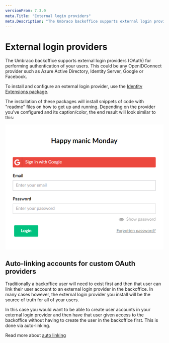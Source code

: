 ```yaml
---
versionFrom: 7.3.0
meta.Title: "External login providers"
meta.Description: "The Umbraco backoffice supports external login providers (OAuth) for performing authentication of your users. This could be any OpenIDConnect provider such as Azure Active Directory, Identity Server, Google or Facebook."
---
```


# External login providers

The Umbraco backoffice supports external login providers (OAuth) for performing authentication of your users. This could be any OpenIDConnect provider such as Azure Active Directory, Identity Server, Google or Facebook.

To install and configure an external login provider, use the [Identity Extensions package](https://github.com/umbraco/UmbracoIdentityExtensions).

The installation of these packages will install snippets of code with "readme" files on how to get up and running. Depending on the provider you've configured and its caption/color, the end result will look similar to this:

![OAuth login screen](images/google-oauth-v8.png)

## Auto-linking accounts for custom OAuth providers

Traditionally a backoffice user will need to exist first and then that user can link their user account to an external login provider in the backoffice. In many cases however, the external login provider you install will be the source of truth for all of your users.

In this case you would want to be able to create user accounts in your external login provider and then have that user given access to the backoffice without having to create the user in the backoffice first. This is done via auto-linking.

Read more about [auto linking](auto-linking.md)
